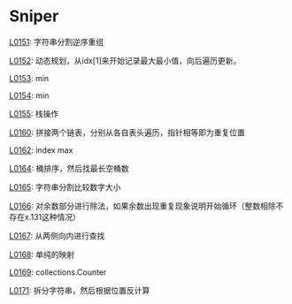 # Sniper
[L0151](https://leetcode-cn.com/problems/reverse-words-in-a-string/): 字符串分割逆序重组

[L0152](https://leetcode-cn.com/problems/maximum-product-subarray/): 动态规划，从idx[1]来开始记录最大最小值，向后遍历更新。

[L0153](https://leetcode-cn.com/problems/find-minimum-in-rotated-sorted-array/): min

[L0154](https://leetcode-cn.com/problems/find-minimum-in-rotated-sorted-array-ii/): min

[L0155](https://leetcode-cn.com/problems/min-stack/): 栈操作

[L0160](https://leetcode-cn.com/problems/min-stack/): 拼接两个链表，分别从各自表头遍历，指针相等即为重复位置

[L0162](https://leetcode-cn.com/problems/find-peak-element/): index max

[L0164](https://leetcode-cn.com/problems/maximum-gap/): 桶排序，然后找最长空桶数

[L0165](https://leetcode-cn.com/problems/compare-version-numbers/): 字符串分割比较数字大小

[L0166](https://leetcode-cn.com/problems/compare-version-numbers/): 对余数部分进行除法，如果余数出现重复现象说明开始循环（整数相除不存在x.131这种情况）

[L0167](https://leetcode-cn.com/problems/two-sum-ii-input-array-is-sorted/): 从两侧向内进行查找

[L0168](https://leetcode-cn.com/problems/excel-sheet-column-title/): 单纯的映射

[L0169](https://leetcode-cn.com/problems/majority-element/): collections.Counter

[L0171](https://leetcode-cn.com/problems/excel-sheet-column-number/): 拆分字符串，然后根据位置反计算

